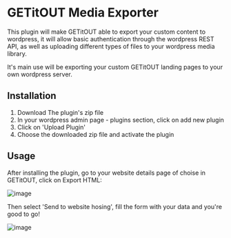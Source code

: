 # GETitOUT Media Exporter

This plugin will make GETitOUT able to export your custom content to wordpress, it will allow basic authentication through the wordpress REST API, as well as uploading different types of files to your wordpress media library.

It's main use will be exporting your custom GETitOUT landing pages to your own wordpress server.

## Installation

1. Download The plugin's zip file
2. In your wordpress admin page - plugins section, click on add new plugin
3. Click on 'Upload Plugin'
4. Choose the downloaded zip file and activate the plugin

## Usage

After installing the plugin, go to your website details page of choise in GETitOUT, click on Export HTML:

![image](https://user-images.githubusercontent.com/13397167/145511255-c598ca23-97ec-4475-a9a0-a27182514bf8.png)

Then select 'Send to website hosing', fill the form with your data and you're good to go!

![image](https://user-images.githubusercontent.com/13397167/145511383-516d8acd-2112-4a93-89f4-cae5e8c01ae5.png)
